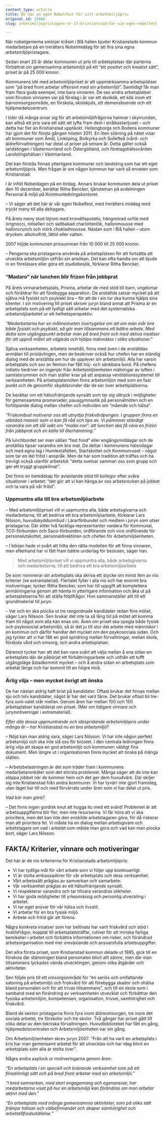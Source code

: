 ```yaml
---
content_type: article
title: De har en egen Nobelfest för sitt arbetsmiljöpris
original_id: 15666
slug: arbetsmiljopristagare-nr-17-kristianstad-har-sin-egen-nobelfest

---
```


När nobelgenierna smörjer kråset i Blå hallen bjuder Kristianstads kommun medarbetare på en trerätters Nobelmiddag för att fira sina egna arbetsmiljöpristagare.

Sedan snart 20 år delar kommunen ut pris till arbetsplatser där parterna förbättrat sin gemensamma arbetsmiljö på ett “ett positivt och kreativt sätt”, priset är på 25 000 kronor.

Kommunens idé med arbetsmiljöpriset är att uppmärksamma arbetsplatser som “på bred front arbetar offensivt med sin arbetsmiljö”. Samtidigt får man fram flera goda exempel, inte bara vinnaren. De sex andra arbetsplatser som förutom vinnaren var på förslag i år var ett skolkök, ett kök inom ett barnomsorgsområde, en förskola, skolskjuts, ett demensboende och ett hjälpmedelscentrum.

I tider då många oroar sig för att arbetsmiljöfrågorna hamnar i skymundan, kan alltså ett pris vara ett sätt att lyfta fram dem i strålkastarljuset – och detta har fler än Kristianstad upptäckt. Helsingborgs och Bodens kommuner har gjort det för första gången hösten 2011. En liten sökning på nätet visar att kommuner som Åmål, Linköping, Botkyrka och Sollefteå (vård- och äldreförvaltningen) har delat ut priser på senare år. Detta gäller också landstingen i Västernorrland och Östergötland, och företagshälsovården Landstingshälsan i Västmanland.

Det kan förstås finnas ytterligare kommuner och landsting som har ett eget arbetsmiljöpris. Men frågan är om någon kommun har varit så enveten som Kristianstad.

I år inföll Nobeldagen på en lördag. Annars brukar kommunen dela ut priset den 10 december, berättar Ritha Bencker, tjänsteman på avdelningen Personal & miljö på Kommunledningskontoret.

– Vi säger att det här är vår egen Nobelfest, med trerätters middag med tryckt meny till alla deltagare.

På årets meny stod löjrom med krondillspotatis, hängmörad oxfilé med örtgnocci, rotselleri och saltbakad charlottenlök, hallonmousse med halloncrunch och mörk chokladmousse. Nästan som i Blå hallen – utom drycken: alkoholfritt, lättöl eller vatten.

2007 höjde kommunen prissumman från 10 000 till 25 000 kronor.

– Pengarna ska pristagarna använda på arbetsplatsen för att fortsätta att utveckla arbetsmiljön utifrån sin ansökan. Det kan ofta handla om att bjuda in en föreläsare eller göra ett studiebesök, förklarar Ritha Bencker.

### “Madaro” när lunchen blir frizon från jobbprat

På årets vinnararbetsplats, Prisma, arbetar de med stöd till barn, ungdomar och föräldrar för att förebygga separation. De anställda satsar mycket på att själva må fysiskt och psykiskt bra – för att de i sin tur ska kunna hjälpa sina klienter. I sin motivering till priset skriver juryn bland annat att Prisma är en arbetsplats som på ett tydligt sätt arbetar med det systematiska arbetsmiljöarbetet ur ett helhetsperspektiv:

_“Medarbetarna har en målmedveten övertygelse om att om man mår bra både fysiskt och psykiskt, så gör man tillsammans ett bättre arbete. Med detta som utgångspunkt arbetar man på bred front och med aktiva insatser för att uppnå målet att vägleda och hjälpa människor i olika situationer.”_

Själva verksamheten, arbetets innehåll, finns med även i de anställdas anmälan till pristävlingen, men de beskriver också hur chefen har en ständig dialog med de anställda om hur de upplever sin arbetsmiljö. Alla har varsin arbetsplats och sex av femton har fått höj- och sänkbara bord. På chefens initiativ bedriver en ingenjör från Arbetsmiljöenheten mätningar av luften i samtalsrummen och man ställer krav på att anpassa ventilationssystemet till verksamheten. På arbetsplatsmöten finns arbetsmiljön med som en fast punkt och de genomför skyddsronder där de ser över arbetsplatserna.

De berättar om ett hälsofrämjande synsätt som tar sig uttryck i möjligheter för gemensamma promenader, pausgymnastik på personalmöten och en fortlöpande dialog mellan chefen och individen om “mående och hälsa”.

_“Friskombud motiverar oss att utnyttja friskvårdpengen. I gruppen finns en utbildad massör som vi kan få råd och tips av. Vi påminner ständigt varandra om att slå vakt om “mada-ron”: att lunchen ska få vara en frizon från jobbprat och en källa till återhämtning.”_

På lunchbordet ser man sällan “fast food” eller engångsmiddagar och de anställda tipsar varandra om bra mat. De deltar i kommunens hälsodagar och med egna lag i Humlestafetten, Startskottet och Kommunruset – något som tar en del fritid i anspråk. Men de har som tradition att träffas och ha trevligt också utanför arbetstid: “detta svetsar samman oss som grupp och ger ett tryggt gruppklimat”.

Det finns en beredskap för avlastande stöd till kollegor efter svåra situationer i arbetet: “det gör att vi kan hänga av oss arbetsrocken på jobbet och ta vara på vår fritid”.

### Uppmuntra alla till bra arbetsmiljöarbete

– Med arbetsmiljöpriset vill vi uppmuntra alla, både arbetsgivarna och medarbetarna, till att bedriva ett bra arbetsmiljöarbete, förklarar Lars Nilsson, huvudskyddsombud i Lärarförbundet och medlem i juryn som utser pristagarna. Där sitter två fackliga representanter vardera för Kommunal, TCO-förbunden och Saco-förbunden, ordförande och vice ordförande för personalutskottet, personaldirektören och chefen för Arbetsmiljöenheten.

– I början hade vi svårt att hitta den rätta modellen för att finna vinnaren, men efterhand har vi fått fram bättre underlag för besluten, säger han.

> Med arbetsmiljöpriset vill vi uppmuntra alla, både arbetsgivarna och medarbetarna, till att bedriva ett bra arbetsmiljöarbete

De som nominerar sin arbetsplats ska skriva ett stycke om minst fem av nio kriterier (se extramaterial). Flertalet fyller i alla nio och har enormt bra motiveringar, tycker Ritha Bencker, som har till uppgift att komplettera anmälningarna genom att hämta in ytterligare information och åka ut på arbetsplatserna för att ställa följdfrågor. Hon sammanställer allt till ett grundmaterial till juryn.

– Var och en ska plocka ut tre rangordnade kandidater redan före mötet, säger Lars Nilsson. Sen brukar det inte ta så lång tid på mötet att komma fram till något som alla kan enas om. Även om priset ska spegla både fysisk och psykosocial arbetsmiljö, så är det ju till stor del arbete med människor i en kommun och därför handlar det mycket om den psykosociala sidan. Och jag tycker att vi har fått en god spridning mellan förvaltningar, mellan skola, förskola vård och omsorg, och andra arbetsplatser.

Däremot tycker han att det kan vara svårt att välja mellan å ena sidan en arbetsplats där de påbörjat ett förbättringsarbete och utifrån ett tufft utgångsläge åstadkommit mycket – och å andra sidan en arbetsplats som arbetat länge och har kommit till en högre nivå.

### Ärlig vilja – men mycket övrigt att önska

De har nästan aldrig haft brist på kandidater. Oftast brukar det finnas mellan sju och tolv kandidater, något år har det varit färre. Det brukar oftast bli tre-fyra som valet står mellan. Genom åren har mellan 100 och 150 arbetsplatser kandiderat om priset. (Mer om tidigare vinnare och jurymotiveringar i extramaterial).

_Efter alla dessa uppmuntrande och idéspridande arbetsmiljöpris under många år – har Kristianstad nu en bra arbetsmiljö?_

– Nöjd kan man aldrig vara, säger Lars Nilsson. Vi har inte någon perfekt arbetsmiljö och ska inte slå oss för bröstet. I den centrala ledningen finns ärlig vilja att skapa en god arbetsmiljö och kommunen väldigt fina dokument. Men längre ut i organisationen finns mycket att önska på många ställen.

– Arbetsbelastningen är det som träder fram i kommunens medarbetarenkäter som det största problemet. Många säger att de inte kan släppa jobbet när de kommer hem och det ger dem huvudvärk. Där skiljer sig inte Kristianstad från andra kommuner. Vi har tyvärr inte gjort framsteg, utan läget har till och med förvärrats under åren som vi har delat ut pris.

_Vad bör man göra?_

– Det finns ingen gordisk knut att hugga itu med ett svärd! Problemet är att arbetsuppgifterna blir fler, men inte resurserna. Vi får höra att vi ska prioritera, men det kan inte den enskilde arbetstagaren göra, för då riskerar man att prioritera fel. Vi måste ha en dialog mellan arbetsgivare och arbetstagare om vad i arbetet som måste man göra och vad kan man plocka bort, säger Lars Nilsson.

FAKTA/ Kriterier, vinnare och motiveringar
------------------------------------------

Det här är de nio kriterierna för Kristianstads arbetsmiljöpris:

*   Vi har tydliga mål för vårt arbete som vi följer upp kontinuerligt.
*   Vi är stolta ambassadörer för vår arbetsplats och dess verksamhet.
*   Vårt arbetssätt präglas av samverkan och samarbete.
*   Vår verksamhet präglas av ett hälsofrämjande synsätt.
*   Vi respekterar varandra och tar tillvara varandras olikheter.
*   Vi har goda möjligheter till yrkesmässig och personlig utveckling i arbetet.
*   Vi tar eget ansvar för vår hälsa och livsstil.
*   Vi arbetar för en bra fysisk miljö.
*   Arbete och fritid går att förena.

Några konkreta insatser som har belönats har varit friskvård och stöd i livstilsfrågor, kopplat till arbetsplatsträffar, rutiner för att minska farliga kemikalier i arbetet och förbättra informationen om risker, och förändrad arbetsorganisation med mer omväxlande och ansvarsfulla arbetsuppgifter.

Det allra första priset, som Kristianstad kommun delade ut 1995, gick till en förskola där stämningen bland personalen blivit allt sämre, men där man tillsammans lyckades vända utvecklingen, genom olika åtgärder och aktiviteter.

Sen följde pris till ett omsorgsområde för “en seriös och omfattande satsning på arbetsmiljö och friskvård för att förebygga skador och ohälsa bland personalen och för att trivas tillsammans”, och till en skola som i samband med en förändring av verksamheten utvecklat och förbättrar den fysiska arbetsmiljön, kompetensen, organisation, trivsel, samhörighet och friskvård.

Bland de sexton pristagarna finns fyra inom äldreomsorgen, tre inom det sociala arbetet, tre förskolor och tre skolor. Två gånger har priset gått till olika delar av den tekniska förvaltningen. Huvudbiblioteket har fått en gång, hjälpmedelscentralen och Arbetsmiljöenheten var sin gång.

Om Arbetsmiljöenheten skrev juryn 2007: “Från att ha varit en arbetsplats i kris har man gemensamt arbetat för att utvecklas och har idag blivit en arbetsplats som alla är stolta över”.

Några andra axplock ur motiveringarna genom åren:

_“En arbetsplats i en speciell och krävande verksamhet som på ett föredömligt sätt och på bred front arbetar med sin arbetsmiljö.”_

_“I bred samverkan, med stort engagemang och egenansvar, har medarbetarna visat på hur en arbetsmiljö kan förändras om man arbetar aktivt med den.”_

_“En arbetsplats med många gemensamma aktiviteter, som på olika sätt främjar hälsan och välbefinnandet och skapar samhörighet och arbetstillfredsställelse.”_

